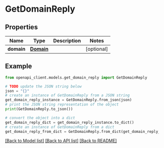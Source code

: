 # GetDomainReply


## Properties

Name | Type | Description | Notes
------------ | ------------- | ------------- | -------------
**domain** | [**Domain**](Domain.md) |  | [optional] 

## Example

```python
from openapi_client.models.get_domain_reply import GetDomainReply

# TODO update the JSON string below
json = "{}"
# create an instance of GetDomainReply from a JSON string
get_domain_reply_instance = GetDomainReply.from_json(json)
# print the JSON string representation of the object
print(GetDomainReply.to_json())

# convert the object into a dict
get_domain_reply_dict = get_domain_reply_instance.to_dict()
# create an instance of GetDomainReply from a dict
get_domain_reply_from_dict = GetDomainReply.from_dict(get_domain_reply_dict)
```
[[Back to Model list]](../README.md#documentation-for-models) [[Back to API list]](../README.md#documentation-for-api-endpoints) [[Back to README]](../README.md)


